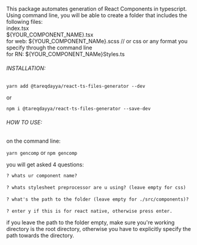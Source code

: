 This package automates generation of React Components in typescript.
Using command line, you will be able to create a folder that includes the following files:  
index.tsx   
${YOUR_COMPONENT_NAME}.tsx   
for web:
${YOUR_COMPONENT_NAMe}.scss // or css or any format you specify through the command line  
for RN:
${YOUR_COMPONENT_NAMe}Styles.ts

###### INSTALLATION:
`yarn add @tareqdayya/react-ts-files-generator --dev`

or 

`npm i @tareqdayya/react-ts-files-generator --save-dev`

###### HOW TO USE:
on the command line:

`yarn gencomp` or `npm gencomp` 

you will get asked 4 questions:

`? whats ur component name?`<br />     
`? whats stylesheet preprocessor are u using? (leave empty for css)`<br />     
`? what's the path to the folder (leave empty for ./src/components)?`<br />   
`? enter y if this is for react native, otherwise press enter. `<br />   


if you leave the path to the folder empty, make sure you're working directory is the
root directory, otherwise you have to explicitly specify the path towards the directory.


